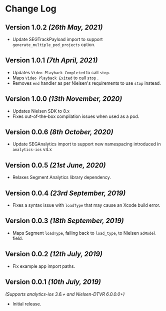 Change Log
==========

Version 1.0.2 *(26th May, 2021)*
-------------------------------------------
* Update SEGTrackPayload import to support `generate_multiple_pod_projects` option.

Version 1.0.1 *(7th April, 2021)*
-------------------------------------------
* Updates `Video Playback Completed` to call `stop`.
* Maps `Video Playback Exited` to call `stop` .
* Removes `end` handler as per Nielsen's requirements to use `stop` instead.

Version 1.0.0 *(13th November, 2020)*
-------------------------------------------
* Updates Nielsen SDK to 8.x
* Fixes out-of-the-box compilation issues when used as a pod.

Version 0.0.6 *(8th October, 2020)*
-------------------------------------------
 * Update SEGAnalytics import to support new namespacing introduced in `analytics-ios` v4.x

Version 0.0.5 *(21st June, 2020)*
-------------------------------------------
* Relaxes Segment Analytics library dependency.

Version 0.0.4 *(23rd September, 2019)*
-------------------------------------------
* Fixes a syntax issue with `loadType` that may cause an Xcode build error.

Version 0.0.3 *(18th September, 2019)*
-------------------------------------------
* Maps Segment `loadType`, falling back to `load_type`, to Nielsen `adModel` field.

Version 0.0.2 *(12th July, 2019)*
-------------------------------------------
* Fix example app import paths.

Version 0.0.1 *(10th July, 2019)*
-------------------------------------------
*(Supports analytics-ios 3.6.+ and Nielsen-DTVR 6.0.0.0+)*

* Initial release.
